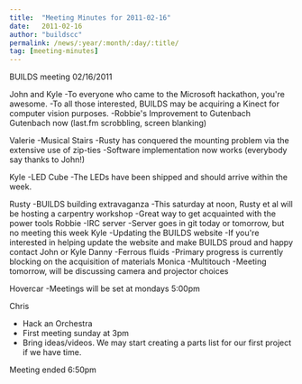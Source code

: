 ```yaml
---
title:  "Meeting Minutes for 2011-02-16"
date:   2011-02-16
author: "buildscc"
permalink: /news/:year/:month/:day/:title/
tag: [meeting-minutes]
---
```


BUILDS meeting
02/16/2011

John and Kyle
-To everyone who came to the Microsoft hackathon, you're awesome.
-To all those interested, BUILDS may be acquiring a Kinect for computer vision purposes.
-Robbie's Improvement to Gutenbach Gutenbach now (last.fm scrobbling, screen blanking)

Valerie
-Musical Stairs
-Rusty has conquered the mounting problem via the extensive use of zip-ties
-Software implementation now works (everybody say thanks to John!)

Kyle
-LED Cube
-The LEDs have been shipped and should arrive within the week.

Rusty
-BUILDS building extravaganza
-This saturday at noon, Rusty et al will be hosting a carpentry workshop
-Great way to get acquainted with the power tools Robbie
-IRC server
-Server goes in git today or tomorrow, but no meeting this week Kyle
-Updating the BUILDS website
-If you're interested in helping update the website and make BUILDS proud and happy contact John or Kyle Danny
-Ferrous fluids
-Primary progress is currently blocking on the acquisition of materials Monica
-Multitouch
-Meeting tomorrow, will be discussing camera and projector choices

Hovercar
-Meetings will be set at mondays 5:00pm

Chris
- Hack an Orchestra
- First meeting sunday at 3pm
- Bring ideas/videos. We may start creating a parts list for our first project if we have time.

Meeting ended 6:50pm